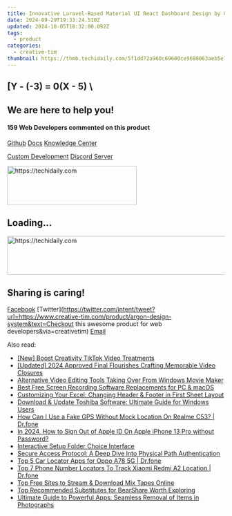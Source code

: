 ```yaml
---
title: Innovative Laravel-Based Material UI React Dashboard Design by Creative Tim and UPDIVISION Team
date: 2024-09-29T19:33:24.510Z
updated: 2024-10-05T18:32:00.092Z
tags:
  - product
categories:
  - creative-tim
thumbnail: https://thmb.techidaily.com/5f1dd72a960c69600ce9688063aeb5e7a932b178d483ab7dbc13cbf4ab650189.jpg
---
```


## \[Y - (-3) = 0(X - 5) \

## We are here to help you!

#### 159 Web Developers commented on this product

[Github](https://github.com/creativetimofficial/argon-design-system) [Docs](https://tools.techidaily.com/creative-tim/products/) [Knowledge Center](https://tools.techidaily.com/creative-tim/products/) 

[Custom Development](https://tools.techidaily.com/creative-tim/products/) [Discord Server](https://discord.com/invite/FhCJCaHdQa) 

<!-- affiliate ads begin -->
<a href="https://aligracehair.sjv.io/c/5597632/1880927/19272" target="_top" id="1880927">
  <img src="//a.impactradius-go.com/display-ad/19272-1880927" border="0" alt="https://techidaily.com" width="300" height="90"/>
</a>
<img height="0" width="0" src="https://aligracehair.sjv.io/i/5597632/1880927/19272" style="position:absolute;visibility:hidden;" border="0" />
<!-- affiliate ads end -->

## Loading...

<!-- affiliate ads begin -->
<a href="https://appsumo.8odi.net/c/5597632/2118311/7443" target="_top" id="2118311">
  <img src="//a.impactradius-go.com/display-ad/7443-2118311" border="0" alt="https://techidaily.com" width="728" height="90"/>
</a>
<img height="0" width="0" src="https://appsumo.8odi.net/i/5597632/2118311/7443" style="position:absolute;visibility:hidden;" border="0" />
<!-- affiliate ads end -->

## Sharing is caring!

[Facebook](https://www.facebook.com/sharer/sharer.php?u=https://www.creative-tim.com/product/argon-design-system?src=sdkpreparse) [Twitter](https://twitter.com/intent/tweet?url=https://www.creative-tim.com/product/argon-design-system&text=Checkout this awesome product for web developers&via=creativetim) [Email](https://tools.techidaily.com/creative-tim/products/)

<ins class="adsbygoogle"
     style="display:block"
     data-ad-format="autorelaxed"
     data-ad-client="ca-pub-7571918770474297"
     data-ad-slot="1223367746"></ins>

<ins class="adsbygoogle"
     style="display:block"
     data-ad-client="ca-pub-7571918770474297"
     data-ad-slot="8358498916"
     data-ad-format="auto"
     data-full-width-responsive="true"></ins>

<span class="atpl-alsoreadstyle">Also read:</span>
<div><ul>
<li><a href="https://extra-hints.techidaily.com/new-boost-creativity-tiktok-video-treatments/"><u>[New] Boost Creativity TikTok Video Treatments</u></a></li>
<li><a href="https://eaxpv-info.techidaily.com/updated-2024-approved-final-flourishes-crafting-memorable-video-closures/"><u>[Updated] 2024 Approved Final Flourishes Crafting Memorable Video Closures</u></a></li>
<li><a href="https://fox-web3.techidaily.com/alternative-video-editing-tools-taking-over-from-windows-movie-maker/"><u>Alternative Video Editing Tools Taking Over From Windows Movie Maker</u></a></li>
<li><a href="https://fox-web3.techidaily.com/best-free-screen-recording-software-replacements-for-pc-and-macos/"><u>Best Free Screen Recording Software Replacements for PC & macOS</u></a></li>
<li><a href="https://win-howtos.techidaily.com/customizing-your-excel-changing-header-and-footer-in-first-sheet-layout/"><u>Customizing Your Excel: Changing Header & Footer in First Sheet Layout</u></a></li>
<li><a href="https://hardware-updates.techidaily.com/download-and-update-toshiba-software-ultimate-guide-for-windows-users/"><u>Download & Update Toshiba Software: Ultimate Guide for Windows Users</u></a></li>
<li><a href="https://fake-location.techidaily.com/how-can-i-use-a-fake-gps-without-mock-location-on-realme-c53-drfone-by-drfone-virtual-android/"><u>How Can I Use a Fake GPS Without Mock Location On Realme C53? | Dr.fone</u></a></li>
<li><a href="https://apple-account.techidaily.com/in-2024-how-to-sign-out-of-apple-id-on-apple-iphone-13-pro-without-password-by-drfone-ios/"><u>In 2024, How to Sign Out of Apple ID On Apple iPhone 13 Pro without Password?</u></a></li>
<li><a href="https://fox-web3.techidaily.com/interactive-setup-folder-choice-interface/"><u>Interactive Setup Folder Choice Interface</u></a></li>
<li><a href="https://fox-web3.techidaily.com/secure-access-protocol-a-deep-dive-into-physical-path-authentication/"><u>Secure Access Protocol: A Deep Dive Into Physical Path Authentication</u></a></li>
<li><a href="https://android-location-track.techidaily.com/top-5-car-locator-apps-for-oppo-a78-5g-drfone-by-drfone-virtual-android/"><u>Top 5 Car Locator Apps for Oppo A78 5G | Dr.fone</u></a></li>
<li><a href="https://android-location-track.techidaily.com/top-7-phone-number-locators-to-track-xiaomi-redmi-a2-location-drfone-by-drfone-virtual-android/"><u>Top 7 Phone Number Locators To Track Xiaomi Redmi A2 Location | Dr.fone</u></a></li>
<li><a href="https://fox-web3.techidaily.com/top-free-sites-to-stream-and-download-mix-tapes-online/"><u>Top Free Sites to Stream & Download Mix Tapes Online</u></a></li>
<li><a href="https://fox-web3.techidaily.com/top-recommended-substitutes-for-bearshare-worth-exploring/"><u>Top Recommended Substitutes for BearShare Worth Exploring</u></a></li>
<li><a href="https://fox-web3.techidaily.com/ultimate-guide-to-powerful-apps-seamless-removal-of-items-in-photographs/"><u>Ultimate Guide to Powerful Apps: Seamless Removal of Items in Photographs</u></a></li>
</ul></div>

